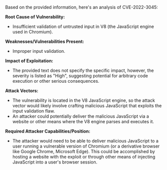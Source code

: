 Based on the provided information, here's an analysis of CVE-2022-3045:

**Root Cause of Vulnerability:**

*   Insufficient validation of untrusted input in V8 (the JavaScript engine used in Chromium).

**Weaknesses/Vulnerabilities Present:**

*   Improper input validation.

**Impact of Exploitation:**

*   The provided text does not specify the specific impact, however, the severity is listed as "High", suggesting potential for arbitrary code execution or other serious consequences.

**Attack Vectors:**

*   The vulnerability is located in the V8 JavaScript engine, so the attack vector would likely involve crafting malicious JavaScript that exploits the input validation flaw.
*   An attacker could potentially deliver the malicious JavaScript via a website or other means where the V8 engine parses and executes it.

**Required Attacker Capabilities/Position:**

*   The attacker would need to be able to deliver malicious JavaScript to a user running a vulnerable version of Chromium (or a derivative browser like Google Chrome, Microsoft Edge). This could be accomplished by hosting a website with the exploit or through other means of injecting JavaScript into a user's browser session.